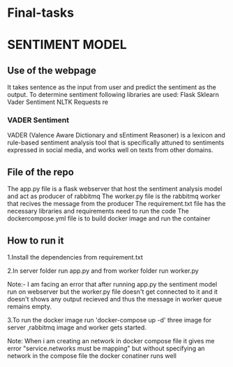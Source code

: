 # Final-tasks
# **SENTIMENT MODEL**

## Use of the webpage
It takes sentence as the input from user and predict the sentiment as the output. To determine sentiment following libraries are used:
Flask
Sklearn
Vader Sentiment
NLTK
Requests
re
### VADER Sentiment
VADER (Valence Aware Dictionary and sEntiment Reasoner) is a lexicon and rule-based sentiment analysis tool that is specifically attuned to sentiments expressed in social media, and works well on texts from other domains.

## File of the repo
The app.py file is a flask webserver that host the sentiment analysis model and act as producer of rabbitmq
The worker.py file is the rabbitmq worker that recives the message from the producer 
The requirement.txt file has the necessary libraries and requirements need to run the code
The dockercompose.yml file is to build docker image and run the container

## How to run it
1.Install the dependencies from requirement.txt 

2.In server folder run app.py and from worker folder run worker.py

Note:- I am facing an error that after running app.py the sentiment model run on webserver but the worker.py file doesn't get connected to it and it doesn't shows any output recieved and thus the message in worker queue remains empty.

3.To run the docker image run 'docker-compose up -d' three image for server ,rabbitmq image and worker gets started.

Note: When i am creating an network in docker compose file it gives me error "service.networks must be mapping" but without specifying an network in the compose file the docker conatiner runs well

